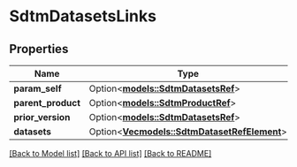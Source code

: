 # SdtmDatasetsLinks

## Properties

Name | Type | Description | Notes
------------ | ------------- | ------------- | -------------
**param_self** | Option<[**models::SdtmDatasetsRef**](SdtmDatasetsRef.md)> |  | [optional]
**parent_product** | Option<[**models::SdtmProductRef**](SdtmProductRef.md)> |  | [optional]
**prior_version** | Option<[**models::SdtmDatasetsRef**](SdtmDatasetsRef.md)> |  | [optional]
**datasets** | Option<[**Vec<models::SdtmDatasetRefElement>**](SdtmDatasetRefElement.md)> |  | [optional]

[[Back to Model list]](../README.md#documentation-for-models) [[Back to API list]](../README.md#documentation-for-api-endpoints) [[Back to README]](../README.md)


